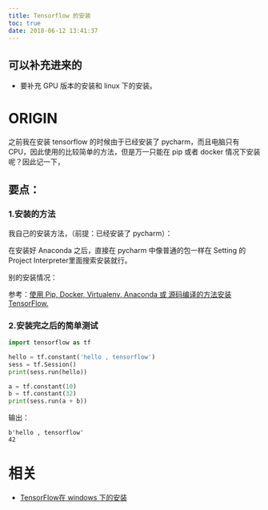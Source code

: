 ```yaml
---
title: Tensorflow 的安装
toc: true
date: 2018-06-12 13:41:37
---
```

## 可以补充进来的

* 要补充 GPU 版本的安装和 linux 下的安装。



# ORIGIN


之前我在安装 tensorflow 的时候由于已经安装了 pycharm，而且电脑只有 CPU，因此使用的比较简单的方法，但是万一只能在 pip 或者 docker 情况下安装呢？因此记一下，


## 要点：




### 1.安装的方法


我自己的安装方法，（前提：已经安装了 pycharm）：

在安装好 Anaconda 之后，直接在 pycharm 中像普通的包一样在 Setting 的 Project Interpreter里面搜索安装就行。

别的安装情况：

参考：[使用 Pip, Docker, Virtualenv, Anaconda 或 源码编译的方法安装 TensorFlow.](http://wiki.jikexueyuan.com/project/tensorflow-zh/get_started/os_setup.html)


### 2.安装完之后的简单测试


```python
import tensorflow as tf

hello = tf.constant('hello , tensorflow')
sess = tf.Session()
print(sess.run(hello))

a = tf.constant(10)
b = tf.constant(32)
print(sess.run(a + b))
```

输出：


    b'hello , tensorflow'
    42





# 相关

- [TensorFlow在 windows 下的安装](https://blog.csdn.net/lxy_2011/article/details/79181990)
